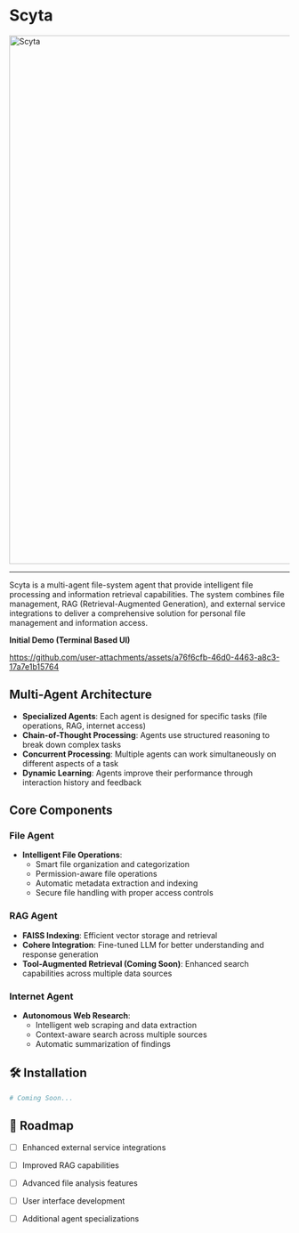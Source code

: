 # Scyta

<img width="1702" height="950" alt="Scyta" src="https://github.com/user-attachments/assets/8762e550-1016-410d-9c07-2a92be3250d8" />

----
Scyta is a multi-agent file-system agent that provide intelligent file processing and information retrieval capabilities. The system combines file management, RAG (Retrieval-Augmented Generation), and external service integrations to deliver a comprehensive solution for personal file management and information access.

**Initial Demo (Terminal Based UI)**



https://github.com/user-attachments/assets/a76f6cfb-46d0-4463-a8c3-17a7e1b15764





## Multi-Agent Architecture
- **Specialized Agents**: Each agent is designed for specific tasks (file operations, RAG, internet access)
- **Chain-of-Thought Processing**: Agents use structured reasoning to break down complex tasks
- **Concurrent Processing**: Multiple agents can work simultaneously on different aspects of a task
- **Dynamic Learning**: Agents improve their performance through interaction history and feedback
  
## Core Components

### File Agent
- **Intelligent File Operations**: 
  - Smart file organization and categorization
  - Permission-aware file operations
  - Automatic metadata extraction and indexing
  - Secure file handling with proper access controls
    
### RAG Agent
- **FAISS Indexing**: Efficient vector storage and retrieval
- **Cohere Integration**: Fine-tuned LLM for better understanding and response generation
- **Tool-Augmented Retrieval (Coming Soon)**: Enhanced search capabilities across multiple data sources

### Internet Agent
- **Autonomous Web Research**:
  - Intelligent web scraping and data extraction
  - Context-aware search across multiple sources
  - Automatic summarization of findings

## 🛠️ Installation

```bash
# Coming Soon...
```

## 🚧 Roadmap

- [ ] Enhanced external service integrations
- [ ] Improved RAG capabilities
- [ ] Advanced file analysis features
- [ ] User interface development
- [ ] Additional agent specializations

